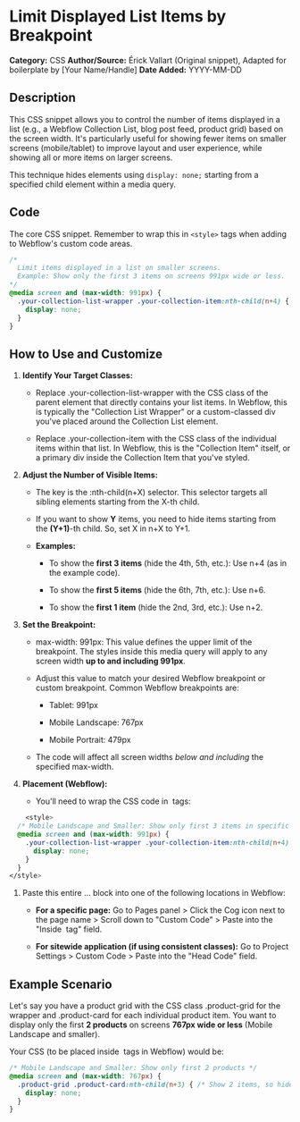 # Limit Displayed List Items by Breakpoint

**Category:** CSS
**Author/Source:** Érick Vallart (Original snippet), Adapted for boilerplate by [Your Name/Handle]
**Date Added:** YYYY-MM-DD <!-- Replace with actual date, e.g., 2024-07-02 -->

## Description

This CSS snippet allows you to control the number of items displayed in a list (e.g., a Webflow Collection List, blog post feed, product grid) based on the screen width. It's particularly useful for showing fewer items on smaller screens (mobile/tablet) to improve layout and user experience, while showing all or more items on larger screens.

This technique hides elements using `display: none;` starting from a specified child element within a media query.

## Code

The core CSS snippet. Remember to wrap this in `<style>` tags when adding to Webflow's custom code areas.

```css
/*
  Limit items displayed in a list on smaller screens.
  Example: Show only the first 3 items on screens 991px wide or less.
*/
@media screen and (max-width: 991px) {
  .your-collection-list-wrapper .your-collection-item:nth-child(n+4) {
    display: none;
  }
}
```

How to Use and Customize
------------------------

1.  **Identify Your Target Classes:**
    
    *   Replace .your-collection-list-wrapper with the CSS class of the parent element that directly contains your list items. In Webflow, this is typically the "Collection List Wrapper" or a custom-classed div you've placed around the Collection List element.
        
    *   Replace .your-collection-item with the CSS class of the individual items within that list. In Webflow, this is the "Collection Item" itself, or a primary div inside the Collection Item that you've styled.
        
2.  **Adjust the Number of Visible Items:**
    
    *   The key is the :nth-child(n+X) selector. This selector targets all sibling elements starting from the X-th child.
        
    *   If you want to show **Y** items, you need to hide items starting from the **(Y+1)**\-th child. So, set X in n+X to Y+1.
        
    *   **Examples:**
        
        *   To show the **first 3 items** (hide the 4th, 5th, etc.): Use n+4 (as in the example code).
            
        *   To show the **first 5 items** (hide the 6th, 7th, etc.): Use n+6.
            
        *   To show the **first 1 item** (hide the 2nd, 3rd, etc.): Use n+2.
            
3.  **Set the Breakpoint:**
    
    *   max-width: 991px: This value defines the upper limit of the breakpoint. The styles inside this media query will apply to any screen width **up to and including 991px**.
        
    *   Adjust this value to match your desired Webflow breakpoint or custom breakpoint. Common Webflow breakpoints are:
        
        *   Tablet: 991px
            
        *   Mobile Landscape: 767px
            
        *   Mobile Portrait: 479px
            
    *   The code will affect all screen widths _below and including_ the specified max-width.
        
4.  **Placement (Webflow):**
    
    *   You'll need to wrap the CSS code in  tags:</div></li></ul></li></ol><p class="slate-paragraph"></p></x-turndown>
```css
    <style>
  /* Mobile Landscape and Smaller: Show only first 3 items in specific collection */
  @media screen and (max-width: 991px) {
    .your-collection-list-wrapper .your-collection-item:nth-child(n+4) {
      display: none;
    }
  }
</style>
```

1.  Paste this entire ... block into one of the following locations in Webflow:
    
    *   **For a specific page:** Go to Pages panel > Click the Cog icon next to the page name > Scroll down to "Custom Code" > Paste into the "Inside  tag" field.
        
    *   **For sitewide application (if using consistent classes):** Go to Project Settings > Custom Code > Paste into the "Head Code" field.
        

Example Scenario
----------------

Let's say you have a product grid with the CSS class .product-grid for the wrapper and .product-card for each individual product item. You want to display only the first **2 products** on screens **767px wide or less** (Mobile Landscape and smaller).

Your CSS (to be placed inside  tags in Webflow) would be:</p><p class="slate-paragraph"></p></x-turndown>

```css
/* Mobile Landscape and Smaller: Show only first 2 products */
@media screen and (max-width: 767px) {
  .product-grid .product-card:nth-child(n+3) { /* Show 2 items, so hide from (2+1)=3rd item onwards */
    display: none;
  }
}
```

